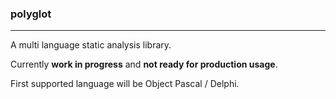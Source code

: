 ### polyglot
---
A multi language static analysis library.

Currently **work in progress** and **not ready for production usage**.

First supported language will be Object Pascal / Delphi.
